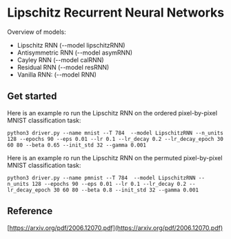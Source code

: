 # Lipschitz Recurrent Neural Networks



Overview of models:

* Lipschitz RNN (--model lipschitzRNN)
* Antisymmetric RNN (--model asymRNN)
* Cayley RNN (--model calRNN)
* Residual RNN (--model resRNN)
* Vanilla RNN: (--model RNN)


Get started
-----------

Here is an example ro run the Lipschitz RNN on the ordered pixel-by-pixel MNIST classification task:

```python3 driver.py --name mnist --T 784  --model LipschitzRNN --n_units 128 --epochs 90 --eps 0.01 --lr 0.1 --lr_decay 0.2 --lr_decay_epoch 30 60 80 --beta 0.65 --init_std 32 --gamma 0.001```


Here is an example ro run the Lipschitz RNN on the permuted pixel-by-pixel MNIST classification task:

```python3 driver.py --name pmnist --T 784  --model LipschitzRNN --n_units 128 --epochs 90 --eps 0.01 --lr 0.1 --lr_decay 0.2 --lr_decay_epoch 30 60 80 --beta 0.8 --init_std 32 --gamma 0.001```



Reference
----------
[https://arxiv.org/pdf/2006.12070.pdf](https://arxiv.org/pdf/2006.12070.pdf)
